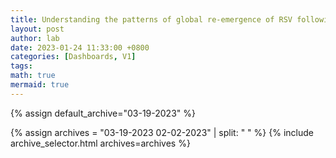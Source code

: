 ```yaml
---
title: Understanding the patterns of global re-emergence of RSV following COVID19 pandemic
layout: post
author: lab
date: 2023-01-24 11:33:00 +0800
categories: [Dashboards, V1]
tags:
math: true
mermaid: true
---
```


{% assign default_archive="03-19-2023" %}

{% assign archives = "03-19-2023 02-02-2023" | split: " " %}
{% include archive_selector.html archives=archives %}
